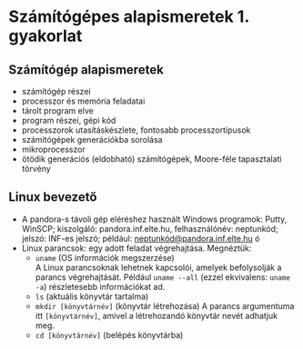 # Számítógépes alapismeretek 1. gyakorlat

## Számítógép alapismeretek

- számítógép részei
- processzor és memória feladatai
- tárolt program elve
- program részei, gépi kód
- processzorok utasításkészlete, fontosabb processzortípusok
- számítógépek generációkba sorolása
- mikroprocesszor
- ötödik generációs (eldobható) számítógépek, Moore-féle tapasztalati törvény

## Linux bevezető

- A pandora-s távoli gép eléréshez használt Windows programok: Putty, WinSCP; kiszolgáló: pandora.inf.elte.hu, felhasználónév: neptunkód; jelszó: INF-es jelszó; például: neptunkód@pandora.inf.elte.hu
ó
- Linux parancsok: egy adott feladat végrehajtása. Megnéztük: 
    - `uname` (OS információk megszerzése)  
A Linux parancsoknak lehetnek kapcsolói, amelyek befolysolják a parancs végrehajtását. Például `uname --all` (ezzel ekvivalens: `uname -a`) részletesebb információkat ad.
    - `ls` (aktuális könyvtár tartalma)
    - `mkdir [könyvtárnév]` (könyvtár létrehozása)
A parancs argumentuma itt `[könyvtárnév]`, amivel a létrehozandó könyvtár nevét adhatjuk meg.
    - `cd [könyvtárnév]` (belépés könyvtárba)




